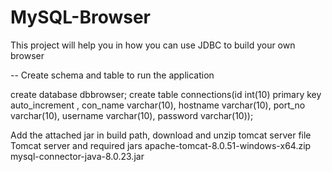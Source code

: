 # MySQL-Browser

This project will help you in how you can use JDBC to build your own browser

-- Create schema and table to run the application

create database dbbrowser;
create table connections(id int(10) primary key auto_increment , con_name varchar(10), hostname varchar(10), port_no varchar(10), username varchar(10), password varchar(10));

Add the attached jar in build path, download and unzip tomcat server file
Tomcat server and required jars
apache-tomcat-8.0.51-windows-x64.zip
mysql-connector-java-8.0.23.jar

